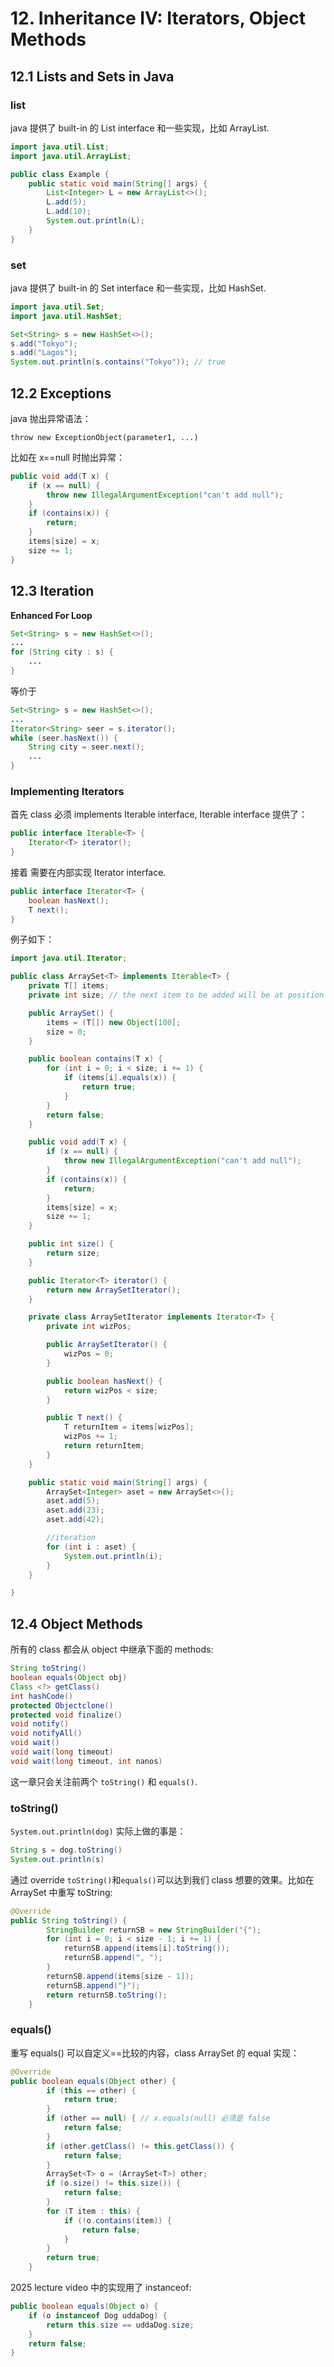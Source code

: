 # 12. Inheritance IV: Iterators, Object Methods

## 12.1 Lists and Sets in Java

### list

java 提供了 built-in 的 List interface 和一些实现，比如 ArrayList.

```java
import java.util.List;
import java.util.ArrayList;

public class Example {
    public static void main(String[] args) {
        List<Integer> L = new ArrayList<>();
        L.add(5);
        L.add(10);
        System.out.println(L);
    }
}
```

### set

java 提供了 built-in 的 Set interface 和一些实现，比如 HashSet.

```java
import java.util.Set;
import java.util.HashSet;

Set<String> s = new HashSet<>();
s.add("Tokyo");
s.add("Lagos");
System.out.println(s.contains("Tokyo")); // true
```

## 12.2 Exceptions

java 抛出异常语法：

`throw new ExceptionObject(parameter1, ...)`

比如在 x==null 时抛出异常：

```java
public void add(T x) {
    if (x == null) {
        throw new IllegalArgumentException("can't add null");
    }
    if (contains(x)) {
        return;
    }
    items[size] = x;
    size += 1;
}
```

## 12.3 Iteration

**Enhanced For Loop**

```java
Set<String> s = new HashSet<>();
...
for (String city : s) {
    ...
}
```

等价于

```java
Set<String> s = new HashSet<>();
...
Iterator<String> seer = s.iterator();
while (seer.hasNext()) {
    String city = seer.next();
    ...
}
```

### Implementing Iterators

首先 class 必须 implements Iterable interface, Iterable interface 提供了：

```java
public interface Iterable<T> {
    Iterator<T> iterator();
}
```

接着 需要在内部实现 Iterator interface.

```java
public interface Iterator<T> {
    boolean hasNext();
    T next();
}
```

例子如下：

```java
import java.util.Iterator;

public class ArraySet<T> implements Iterable<T> {
    private T[] items;
    private int size; // the next item to be added will be at position size

    public ArraySet() {
        items = (T[]) new Object[100];
        size = 0;
    }

    public boolean contains(T x) {
        for (int i = 0; i < size; i += 1) {
            if (items[i].equals(x)) {
                return true;
            }
        }
        return false;
    }

    public void add(T x) {
        if (x == null) {
            throw new IllegalArgumentException("can't add null");
        }
        if (contains(x)) {
            return;
        }
        items[size] = x;
        size += 1;
    }

    public int size() {
        return size;
    }

    public Iterator<T> iterator() {
        return new ArraySetIterator();
    }

    private class ArraySetIterator implements Iterator<T> {
        private int wizPos;

        public ArraySetIterator() {
            wizPos = 0;
        }

        public boolean hasNext() {
            return wizPos < size;
        }

        public T next() {
            T returnItem = items[wizPos];
            wizPos += 1;
            return returnItem;
        }
    }

    public static void main(String[] args) {
        ArraySet<Integer> aset = new ArraySet<>();
        aset.add(5);
        aset.add(23);
        aset.add(42);

        //iteration
        for (int i : aset) {
            System.out.println(i);
        }
    }

}
```

## 12.4 Object Methods

所有的 class 都会从 object 中继承下面的 methods:

```java
String toString()
boolean equals(Object obj)
Class <?> getClass()
int hashCode()
protected Objectclone()
protected void finalize()
void notify()
void notifyAll()
void wait()
void wait(long timeout)
void wait(long timeout, int nanos)
```

这一章只会关注前两个 `toString()` 和 `equals()`.

### toString()

`System.out.println(dog)` 实际上做的事是：

```java
String s = dog.toString()
System.out.println(s)
```

通过 override `toString()`和`equals()`可以达到我们 class 想要的效果。比如在 ArraySet 中重写 toString:

```java
@Override
public String toString() {
        StringBuilder returnSB = new StringBuilder("{");
        for (int i = 0; i < size - 1; i += 1) {
            returnSB.append(items[i].toString());
            returnSB.append(", ");
        }
        returnSB.append(items[size - 1]);
        returnSB.append("}");
        return returnSB.toString();
    }
```

### equals()

重写 equals() 可以自定义==比较的内容，class ArraySet 的 equal 实现：

```java
@Override
public boolean equals(Object other) {
        if (this == other) {
            return true;
        }
        if (other == null) { // x.equals(null) 必须是 false
            return false;
        }
        if (other.getClass() != this.getClass()) {
            return false;
        }
        ArraySet<T> o = (ArraySet<T>) other;
        if (o.size() != this.size()) {
            return false;
        }
        for (T item : this) {
            if (!o.contains(item)) {
                return false;
            }
        }
        return true;
    }
```

2025 lecture video 中的实现用了 instanceof:

```java
public boolean equals(Object o) {
    if (o instanceof Dog uddaDog) {
        return this.size == uddaDog.size;
    }
    return false;
}
```
